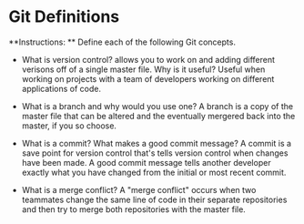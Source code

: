 # Git Definitions

**Instructions: ** Define each of the following Git concepts.

* What is version control?  allows you to work on and adding different verisons off of a single master file. Why is it useful? Useful when working on projects with a team of developers working on different applications of code.

* What is a branch and why would you use one? A branch is a copy of the master file that can be altered and the eventually mergered back into the master, if you so choose.

* What is a commit? What makes a good commit message? A commit is a save point for version control that's tells version control when changes have been made. A good commit message tells another developer exactly  what you have changed from the initial or most recent commit.

* What is a merge conflict? A "merge conflict" occurs when two teammates change the same line of code in their separate repositories and then try to merge both repositories with the master file.
